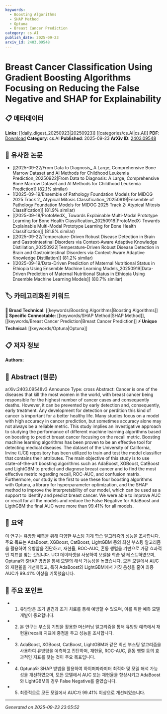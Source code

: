 ```yaml
---
keywords:
  - Boosting Algorithms
  - SHAP Method
  - Optuna
  - Breast Cancer Prediction
category: cs.AI
publish_date: 2025-09-23
arxiv_id: 2403.09548
---
```


<!-- KEYWORD_LINKING_METADATA:
{
  "processed_timestamp": "2025-09-23T23:05:52.959778",
  "vocabulary_version": "1.0",
  "selected_keywords": [
    "Boosting Algorithms",
    "SHAP Method",
    "Optuna",
    "Breast Cancer Prediction"
  ],
  "rejected_keywords": [],
  "similarity_scores": {
    "Boosting Algorithms": 0.85,
    "SHAP Method": 0.8,
    "Optuna": 0.79,
    "Breast Cancer Prediction": 0.83
  },
  "extraction_method": "AI_prompt_based",
  "budget_applied": true,
  "candidates_json": {
    "candidates": [
      {
        "surface": "Gradient Boosting Algorithms",
        "canonical": "Boosting Algorithms",
        "aliases": [
          "Gradient Boosting",
          "Boosting Methods"
        ],
        "category": "broad_technical",
        "rationale": "Boosting algorithms are a fundamental machine learning technique, crucial for understanding the study's methodology.",
        "novelty_score": 0.55,
        "connectivity_score": 0.88,
        "specificity_score": 0.7,
        "link_intent_score": 0.85
      },
      {
        "surface": "SHAP",
        "canonical": "SHAP Method",
        "aliases": [
          "SHapley Additive exPlanations"
        ],
        "category": "specific_connectable",
        "rationale": "SHAP is a specific technique for model interpretability, linking to broader discussions on explainable AI.",
        "novelty_score": 0.68,
        "connectivity_score": 0.75,
        "specificity_score": 0.82,
        "link_intent_score": 0.8
      },
      {
        "surface": "Optuna",
        "canonical": "Optuna",
        "aliases": [
          "Hyperparameter Optimization Library"
        ],
        "category": "unique_technical",
        "rationale": "Optuna is a unique tool for hyperparameter optimization, enhancing model performance.",
        "novelty_score": 0.72,
        "connectivity_score": 0.65,
        "specificity_score": 0.78,
        "link_intent_score": 0.79
      },
      {
        "surface": "Breast Cancer Prediction",
        "canonical": "Breast Cancer Prediction",
        "aliases": [
          "Breast Cancer Detection",
          "Breast Cancer Diagnosis"
        ],
        "category": "specific_connectable",
        "rationale": "Central to the study, linking to medical applications of machine learning.",
        "novelty_score": 0.6,
        "connectivity_score": 0.82,
        "specificity_score": 0.85,
        "link_intent_score": 0.83
      }
    ],
    "ban_list_suggestions": [
      "cancer",
      "detection",
      "performance"
    ]
  },
  "decisions": [
    {
      "candidate_surface": "Gradient Boosting Algorithms",
      "resolved_canonical": "Boosting Algorithms",
      "decision": "linked",
      "scores": {
        "novelty": 0.55,
        "connectivity": 0.88,
        "specificity": 0.7,
        "link_intent": 0.85
      }
    },
    {
      "candidate_surface": "SHAP",
      "resolved_canonical": "SHAP Method",
      "decision": "linked",
      "scores": {
        "novelty": 0.68,
        "connectivity": 0.75,
        "specificity": 0.82,
        "link_intent": 0.8
      }
    },
    {
      "candidate_surface": "Optuna",
      "resolved_canonical": "Optuna",
      "decision": "linked",
      "scores": {
        "novelty": 0.72,
        "connectivity": 0.65,
        "specificity": 0.78,
        "link_intent": 0.79
      }
    },
    {
      "candidate_surface": "Breast Cancer Prediction",
      "resolved_canonical": "Breast Cancer Prediction",
      "decision": "linked",
      "scores": {
        "novelty": 0.6,
        "connectivity": 0.82,
        "specificity": 0.85,
        "link_intent": 0.83
      }
    }
  ]
}
-->

# Breast Cancer Classification Using Gradient Boosting Algorithms Focusing on Reducing the False Negative and SHAP for Explainability

## 📋 메타데이터

**Links**: [[daily_digest_20250923|20250923]] [[categories/cs.AI|cs.AI]]
**PDF**: [Download](https://arxiv.org/pdf/2403.09548.pdf)
**Category**: cs.AI
**Published**: 2025-09-23
**ArXiv ID**: [2403.09548](https://arxiv.org/abs/2403.09548)

## 🔗 유사한 논문
- [[2025-09-22/From Data to Diagnosis_ A Large, Comprehensive Bone Marrow Dataset and AI Methods for Childhood Leukemia Prediction_20250922|From Data to Diagnosis: A Large, Comprehensive Bone Marrow Dataset and AI Methods for Childhood Leukemia Prediction]] (82.1% similar)
- [[2025-09-19/Ensemble of Pathology Foundation Models for MIDOG 2025 Track 2_ Atypical Mitosis Classification_20250919|Ensemble of Pathology Foundation Models for MIDOG 2025 Track 2: Atypical Mitosis Classification]] (81.9% similar)
- [[2025-09-18/ProtoMedX_ Towards Explainable Multi-Modal Prototype Learning for Bone Health Classification_20250918|ProtoMedX: Towards Explainable Multi-Modal Prototype Learning for Bone Health Classification]] (81.8% similar)
- [[2025-09-22/Temperature-Driven Robust Disease Detection in Brain and Gastrointestinal Disorders via Context-Aware Adaptive Knowledge Distillation_20250922|Temperature-Driven Robust Disease Detection in Brain and Gastrointestinal Disorders via Context-Aware Adaptive Knowledge Distillation]] (81.2% similar)
- [[2025-09-19/Data-Driven Prediction of Maternal Nutritional Status in Ethiopia Using Ensemble Machine Learning Models_20250919|Data-Driven Prediction of Maternal Nutritional Status in Ethiopia Using Ensemble Machine Learning Models]] (80.7% similar)

## 🏷️ 카테고리화된 키워드
**🧠 Broad Technical**: [[keywords/Boosting Algorithms|Boosting Algorithms]]
**🔗 Specific Connectable**: [[keywords/SHAP Method|SHAP Method]], [[keywords/Breast Cancer Prediction|Breast Cancer Prediction]]
**⚡ Unique Technical**: [[keywords/Optuna|Optuna]]

## 📋 저자 정보

**Authors:** 

## 📄 Abstract (원문)

arXiv:2403.09548v3 Announce Type: cross 
Abstract: Cancer is one of the diseases that kill the most women in the world, with breast cancer being responsible for the highest number of cancer cases and consequently deaths. However, it can be prevented by early detection and, consequently, early treatment. Any development for detection or perdition this kind of cancer is important for a better healthy life. Many studies focus on a model with high accuracy in cancer prediction, but sometimes accuracy alone may not always be a reliable metric. This study implies an investigative approach to studying the performance of different machine learning algorithms based on boosting to predict breast cancer focusing on the recall metric. Boosting machine learning algorithms has been proven to be an effective tool for detecting medical diseases. The dataset of the University of California, Irvine (UCI) repository has been utilized to train and test the model classifier that contains their attributes. The main objective of this study is to use state-of-the-art boosting algorithms such as AdaBoost, XGBoost, CatBoost and LightGBM to predict and diagnose breast cancer and to find the most effective metric regarding recall, ROC-AUC, and confusion matrix. Furthermore, our study is the first to use these four boosting algorithms with Optuna, a library for hyperparameter optimization, and the SHAP method to improve the interpretability of our model, which can be used as a support to identify and predict breast cancer. We were able to improve AUC or recall for all the models and reduce the False Negative for AdaBoost and LigthGBM the final AUC were more than 99.41\% for all models.

## 📝 요약

이 연구는 유방암 예측을 위해 다양한 부스팅 기계 학습 알고리즘의 성능을 조사합니다. 주요 목표는 AdaBoost, XGBoost, CatBoost, LightGBM 등의 최신 부스팅 알고리즘을 활용하여 유방암을 진단하고, 재현율, ROC-AUC, 혼동 행렬을 기반으로 가장 효과적인 지표를 찾는 것입니다. UCI 데이터셋을 사용하여 모델을 학습 및 테스트하였으며, Optuna와 SHAP 방법을 통해 모델의 해석 가능성을 높였습니다. 모든 모델에서 AUC와 재현율을 개선하였고, 특히 AdaBoost와 LightGBM에서 거짓 음성을 줄여 최종 AUC가 99.41% 이상을 기록했습니다.

## 🎯 주요 포인트

- 1. 유방암은 조기 발견과 조기 치료를 통해 예방할 수 있으며, 이를 위한 예측 모델 개발이 중요합니다.
- 2. 본 연구는 부스팅 기법을 활용한 머신러닝 알고리즘을 통해 유방암 예측에서 재현율(recall) 지표에 중점을 두고 성능을 조사합니다.
- 3. AdaBoost, XGBoost, CatBoost, LightGBM과 같은 최신 부스팅 알고리즘을 사용하여 유방암을 예측하고 진단하며, 재현율, ROC-AUC, 혼동 행렬 등의 효과적인 지표를 찾는 것이 주요 목표입니다.
- 4. Optuna와 SHAP 방법을 활용하여 하이퍼파라미터 최적화 및 모델 해석 가능성을 개선하였으며, 모든 모델에서 AUC 또는 재현율을 향상시키고 AdaBoost와 LightGBM의 경우 False Negative를 줄였습니다.
- 5. 최종적으로 모든 모델에서 AUC가 99.41% 이상으로 개선되었습니다.


---

*Generated on 2025-09-23 23:05:52*